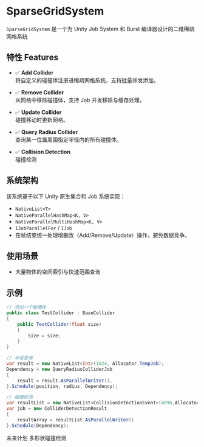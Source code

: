 # SparseGridSystem

`SparseGridSystem` 是一个为 Unity Job System 和 Burst 编译器设计的二维稀疏网格系统

## 特性 Features

- ✅ **Add Collider**  
  将自定义的碰撞体注册进稀疏网格系统，支持批量并发添加。

- ✅ **Remove Collider**  
  从网格中移除碰撞体，支持 Job 并发移除与缓存处理。

- ✅ **Update Collider**  
  碰撞移动时更新网格。

- ✅ **Query Radius Collider**  
  查询某一位置周围指定半径内的所有碰撞体。

- ✅ **Collision Detection**  
  碰撞检测

## 系统架构

该系统基于以下 Unity 原生集合和 Job 系统实现：

- `NativeList<T>`  
- `NativeParallelHashMap<K, V>`  
- `NativeParallelMultiHashMap<K, V>`  
- `IJobParallelFor` / `IJob`  
- 在帧结束统一处理增删改（Add/Remove/Update）操作，避免数据竞争。

## 使用场景

- 大量物体的空间索引与快速范围查询

## 示例

```csharp
// 添加一个碰撞体
public class TestCollider : BaseCollider
{
    public TestCollider(float size)
    {
        Size = size;
    }
}

// 半径查询
var result = new NativeList<int>(1024, Allocator.TempJob);
Dependency = new QueryRadiusColliderJob
{
    result = result.AsParallelWriter(),
}.Schedule(position, radius, Dependency);

// 碰撞检测
var resultList = new NativeList<CollisionDetectionEvent>(4096,Allocator.TempJob);
var job = new ColliderDetectionResult
{
    resultArray = resultList.AsParallelWriter()
}.Schedule(Dependency);

```

未来计划
 多形状碰撞检测

 